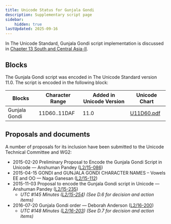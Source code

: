 ```yaml
---
title: Unicode Status for Gunjala Gondi
description: Supplementary script page
sidebar:
    hidden: true
lastUpdated: 2025-09-16
---
```


In The Unicode Standard, Gunjala Gondi script implementation is discussed in [Chapter 13 South and Central Asia-II](http://www.unicode.org/versions/latest/ch13.pdf).

## Blocks

The Gunjala Gondi script was encoded in The Unicode Standard version 11.0. The script is encoded in the following block:

| Blocks | Character Range | Added in Unicode Version | Unicode Chart |
| ------ | --------------- | ------------------------ | ------------- |
| Gunjala Gondi | 11D60..11DAF | 11.0 | [U11D60.pdf](http://www.unicode.org/charts/PDF/U11D60.pdf) |

## Proposals and documents

A number of proposals for its inclusion have been submitted to the Unicode Technical Committee and WG2:
- 2015-02-20 Preliminary Proposal to Encode the Gunjala Gondi Script in Unicode — Anshuman Pandey ([L2/15-086](http://www.unicode.org/cgi-bin/GetMatchingDocs.pl?L2/15-086))
- 2015-04-15 GONDI and GUNJALA GONDI CHARACTER NAMES – Vowels EE and OO — Naga Ganesan ([L2/15-112](http://www.unicode.org/cgi-bin/GetMatchingDocs.pl?L2/15-112))
- 2015-11-03 Proposal to encode the Gunjala Gondi script in Unicode — Anshuman Pandey ([L2/15-235](http://www.unicode.org/cgi-bin/GetMatchingDocs.pl?L2/15-235))
  - _UTC #145 Minutes ([L2/15-254](http://www.unicode.org/cgi-bin/GetMatchingDocs.pl?L2/15-254)) (See D.6 for decision and action items)_
- 2016-07-20 Gunjala Gondi order — Deborah Anderson ([L2/16-200](http://www.unicode.org/cgi-bin/GetMatchingDocs.pl?L2/16-200))
  - _UTC #148 Minutes ([L2/16-203](http://www.unicode.org/cgi-bin/GetMatchingDocs.pl?L2/16-203)) (See D.7 for decision and action items)_
